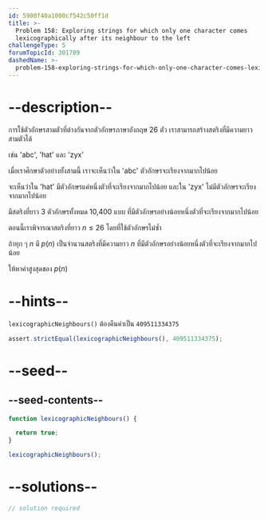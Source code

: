 ```yaml
---
id: 5900f40a1000cf542c50ff1d
title: >-
  Problem 158: Exploring strings for which only one character comes
  lexicographically after its neighbour to the left
challengeType: 5
forumTopicId: 301789
dashedName: >-
  problem-158-exploring-strings-for-which-only-one-character-comes-lexicographically-after-its-neighbour-to-the-left
---
```


# --description--

การใช้ตัวอักษรสามตัวที่ต่างกันจากตัวอักษรภาษาอังกฤษ 26 ตัว เราสามารถสร้างสตริงที่มีความยาวสามตัวได้

เช่น 'abc', 'hat' และ 'zyx'

เมื่อเราศึกษาตัวอย่างทั้งสามนี้ เราจะเห็นว่าใน 'abc' ตัวอักษรจะเรียงจากมากไปน้อย

จะเห็นว่าใน 'hat' มีตัวอักษรแค่หนึ่งตัวที่จะเรียงจากมากไปน้อย และใน 'zyx' ไม่มีตัวอักษรจะเรียงจากมากไปน้อย

มีสตริงที่ยาว 3 ตัวอักษรทั้งหมด 10,400 แบบ ที่มีตัวอักษรอย่างน้อยหนึ่งตัวที่จะเรียงจากมากไปน้อย

ตอนนี้เราพิจารณาสตริงที่ยาว $n ≤ 26$ โดยที่ใช้ตัวอักษรไม่ซ้ำ

ถ้าทุก ๆ $n$ มี $p(n)$ เป็นจำนวนสตริงที่มีความยาว $n$ ที่มีตัวอักษรอย่างน้อยหนึ่งตัวที่จะเรียงจากมากไปน้อย

ให้หาค่าสูงสุดของ $p(n)$

# --hints--

`lexicographicNeighbours()` ต้องคืนค่าเป็น `409511334375`

```js
assert.strictEqual(lexicographicNeighbours(), 409511334375);
```

# --seed--

## --seed-contents--

```js
function lexicographicNeighbours() {

  return true;
}

lexicographicNeighbours();
```

# --solutions--

```js
// solution required
```
